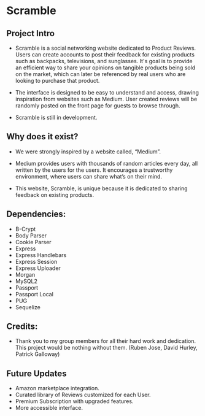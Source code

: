 # Scramble

## Project Intro

-    Scramble is a social networking website dedicated to Product Reviews. Users can create accounts to post their feedback for existing products such as backpacks, televisions, and sunglasses. It's goal is to provide an efficient way to share your opinions on tangible products being sold on the market, which can later be referenced by real users who are looking to purchase that product. 

-    The interface is designed to be easy to understand and access, drawing inspiration from websites such as Medium. User created reviews will be randomly posted on the front page for guests to browse through.

- Scramble is still in development.

## Why does it exist?
- We were strongly inspired by a website called, “Medium”. 

- Medium provides users with thousands of random articles every day, all written by the users for the users. It encourages a trustworthy environment, where users can share what’s on their mind.

- This website, Scramble, is unique because it is dedicated to sharing feedback on existing products.

## Dependencies:
 - B-Crypt
 - Body Parser
 - Cookie Parser
 - Express
 - Express Handlebars
 - Express Session
 - Express Uploader
 - Morgan
 - MySQL2
 - Passport
 - Passport Local
 - PUG
 - Sequelize

## Credits:

- Thank you to my group members for all their hard work and dedication. This project would be nothing without them. (Ruben Jose, David Hurley, Patrick Galloway)

## Future Updates 
  - Amazon marketplace integration.
  - Curated library of Reviews customized for each User.
  - Premium Subscription with upgraded features.
  - More accessible interface.

